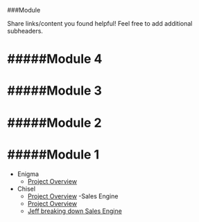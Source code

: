 ###Module

Share links/content you found helpful! Feel free to add additional subheaders.

#####Module 4
====================


#####Module 3
====================



#####Module 2
====================



#####Module 1
====================
- Enigma
  - [Project Overview](https://github.com/turingschool/enigma)
- Chisel
  - [Project Overview](https://github.com/JumpstartLab/curriculum/blob/master/source/projects/chisel.markdown)
-Sales Engine
  - [Project Overview](http://tutorials.jumpstartlab.com/projects/sales_engine.html)
  - [Jeff breaking down Sales Engine](https://vimeo.com/117419652)

